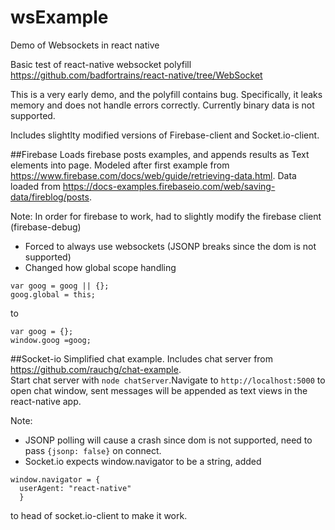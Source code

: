 # wsExample
Demo of Websockets in react native

Basic test of react-native websocket polyfill
https://github.com/badfortrains/react-native/tree/WebSocket

This is a very early demo, and the polyfill contains bug.  Specifically, it leaks memory and does not handle errors correctly.  Currently binary data is not supported.

Includes slightlty modified versions of Firebase-client and Socket.io-client.


##Firebase
Loads firebase posts examples, and appends results as Text elements into page.  Modeled after first example from https://www.firebase.com/docs/web/guide/retrieving-data.html.
  Data loaded from https://docs-examples.firebaseio.com/web/saving-data/fireblog/posts.

Note: In order for firebase to work, had to slightly modify the firebase client (firebase-debug)
+  Forced to always use websockets (JSONP breaks since the dom is not supported)
+  Changed how global scope handling
````
var goog = goog || {};
goog.global = this;
````
to

````
var goog = {};
window.goog =goog;
````

##Socket-io
Simplified chat example.  Includes chat server from https://github.com/rauchg/chat-example.  
Start chat server with ````node chatServer````.Navigate to ````http://localhost:5000````
to open chat window, sent messages will be appended as text views in the react-native app.

Note: 
+  JSONP polling will cause a crash since dom is not supported, need to pass ````{jsonp: false}```` on connect. 
+  Socket.io expects window.navigator to be a string, 
  added 
````
window.navigator = {
  userAgent: "react-native"
  }
````
to head of socket.io-client to make it work.
